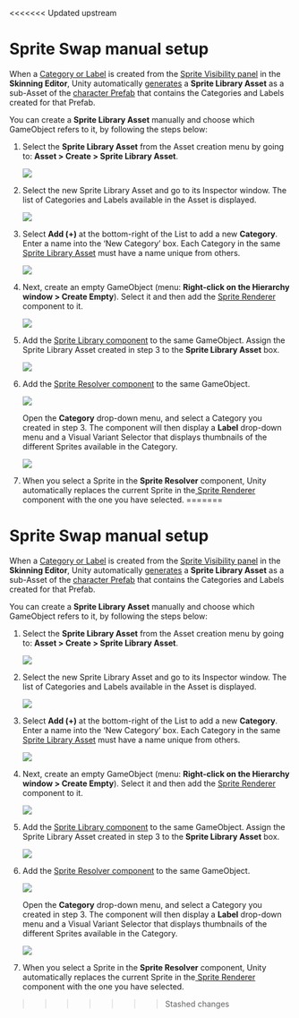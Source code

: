 <<<<<<< Updated upstream
# Sprite Swap manual setup

When a [Category or Label](SpriteVis.html#how-to-create-a-category) is created from the [Sprite Visibility panel](SpriteVis.md) in the __Skinning Editor__, Unity automatically [generates](SpriteSwapIntro.html#how-unity-generates-sprite-swap-assets-and-components) a __Sprite Library Asset__ as a sub-Asset of the [character Prefab](PreparingArtwork.md) that contains the Categories and Labels created for that Prefab.

You can create a __Sprite Library Asset__ manually and choose which GameObject refers to it, by following the steps below:

1. Select the __Sprite Library Asset__ from the Asset creation menu by going to: __Asset > Create > Sprite Library Asset__.

   ![](images/image_7.png)
   
   
   
2. Select the new Sprite Library Asset and go to its Inspector window. The list of Categories and Labels available in the Asset is displayed.

   ![](images/image_8.png)
   
   
   
3. Select __Add (+)__ at the bottom-right of the List to add a new __Category__. Enter a name into the ‘New Category’ box. Each Category in the same [Sprite Library Asset](SLAsset.md) must have a name unique from others.

   ![](images/image_9.png)
   
   
   
4. Next, create an empty GameObject (menu: __Right-click on the Hierarchy window > Create Empty__). Select it and then add the [Sprite Renderer](https://docs.unity3d.com/Manual/class-SpriteRenderer.html) component to it.
   
   ![](images/AddSpriteRenderer.png)
   
   
   
5. Add the [Sprite Library component](SLAsset.html#sprite-library-component) to the same GameObject. Assign the Sprite Library Asset created in step 3 to the __Sprite Library Asset__ box.

   ![](images/SpriteLibraryComponent.png)

   

6. Add the [Sprite Resolver component](SLAsset.html#sprite-resolver-component) to the same GameObject. 

   ![](images/image_10.png)

   Open the **Category** drop-down menu, and select a Category you created in step 3. The component will then display a **Label** drop-down menu and a Visual Variant Selector that displays thumbnails of the different Sprites available in the Category.

   ![](images/SpriteResolver_VisualSelector.png)

   

7. When you select a Sprite in the __Sprite Resolver__ component, Unity automatically replaces the current Sprite in the[ Sprite Renderer](https://docs.unity3d.com/Manual/class-SpriteRenderer.html) component with the one you have selected.
=======
# Sprite Swap manual setup

When a [Category or Label](SpriteVis.html#how-to-create-a-category) is created from the [Sprite Visibility panel](SpriteVis.md) in the __Skinning Editor__, Unity automatically [generates](SpriteSwapIntro.html#how-unity-generates-sprite-swap-assets-and-components) a __Sprite Library Asset__ as a sub-Asset of the [character Prefab](PreparingArtwork.md) that contains the Categories and Labels created for that Prefab.

You can create a __Sprite Library Asset__ manually and choose which GameObject refers to it, by following the steps below:

1. Select the __Sprite Library Asset__ from the Asset creation menu by going to: __Asset > Create > Sprite Library Asset__.

   ![](images/image_7.png)
   
   
   
2. Select the new Sprite Library Asset and go to its Inspector window. The list of Categories and Labels available in the Asset is displayed.

   ![](images/image_8.png)
   
   
   
3. Select __Add (+)__ at the bottom-right of the List to add a new __Category__. Enter a name into the ‘New Category’ box. Each Category in the same [Sprite Library Asset](SLAsset.md) must have a name unique from others.

   ![](images/image_9.png)
   
   
   
4. Next, create an empty GameObject (menu: __Right-click on the Hierarchy window > Create Empty__). Select it and then add the [Sprite Renderer](https://docs.unity3d.com/Manual/class-SpriteRenderer.html) component to it.
   
   ![](images/AddSpriteRenderer.png)
   
   
   
5. Add the [Sprite Library component](SLAsset.html#sprite-library-component) to the same GameObject. Assign the Sprite Library Asset created in step 3 to the __Sprite Library Asset__ box.

   ![](images/SpriteLibraryComponent.png)

   

6. Add the [Sprite Resolver component](SLAsset.html#sprite-resolver-component) to the same GameObject. 

   ![](images/image_10.png)

   Open the **Category** drop-down menu, and select a Category you created in step 3. The component will then display a **Label** drop-down menu and a Visual Variant Selector that displays thumbnails of the different Sprites available in the Category.

   ![](images/SpriteResolver_VisualSelector.png)

   

7. When you select a Sprite in the __Sprite Resolver__ component, Unity automatically replaces the current Sprite in the[ Sprite Renderer](https://docs.unity3d.com/Manual/class-SpriteRenderer.html) component with the one you have selected.
>>>>>>> Stashed changes
